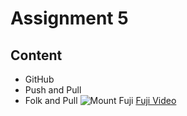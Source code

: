 # Assignment 5
## Content
- GitHub
- Push and Pull
- Folk and Pull
![Mount Fuji](https://s3.amazonaws.com/www.explorersweb.com/wp-content/uploads/2024/02/02102427/Fuji-from-Cagamihara-shutterstock_2338183011.jpg)
[Fuji Video](https://www.youtube.com/watch?v=jmIONdMRMkc)
